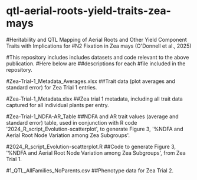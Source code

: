 # qtl-aerial-roots-yield-traits-zea-mays
#Heritability and QTL Mapping of Aerial Roots and Other Yield Component Traits with Implications for #N2 Fixation in Zea mays (O'Donnell et al., 2025)

#This repository includes includes datasets and code relevant to the above publication.
#Here below are ##descriptions for each #file included in the repository.


#Zea-Trial-1_Metadata_Averages.xlsx
##Trait data (plot averages and standard error) for Zea Trial 1 entries.


#Zea-Trial-1_Metadata.xlsx
##Zea trial 1 metadata, including all trait data captured for all individual plants per entry.


#Zea-Trial-1_NDFA-AR_Table
##NDFA and AR trait values (average and standard error) table,  used in conjunction with R code '2024_R_script_Evolution-scatterplot', to generate Figure 3, '%NDFA and Aerial Root Node Variation among Zea Subgroups'.


#2024_R_script_Evolution-scatterplot.R
##Code to generate Figure 3, '%NDFA and Aerial Root Node Variation among Zea Subgroups', from Zea Trial 1.


#1_QTL_AllFamilies_NoParents.csv
##Phenotype data for Zea Trial 2.


#
##
